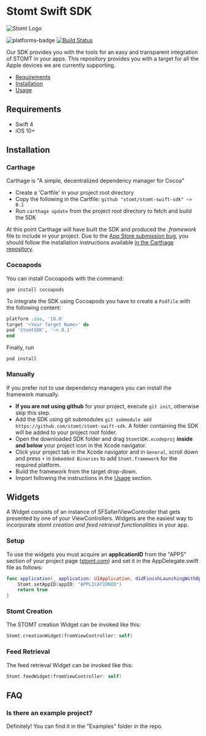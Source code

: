 # Stomt Swift SDK

![Stomt Logo](https://i.imgur.com/hlhvOCz.jpg)

![platforms-badge](https://img.shields.io/badge/platform-iOS-lightgray.svg)
[![Build Status](https://travis-ci.com/stomt/stomt-swift-sdk.svg?token=AP9YnfxJakP4i3i8dAPT&branch=master)](https://travis-ci.com/stomt/stomt-swift-sdk)

Our SDK provides you with the tools for an easy and transparent integration of STOMT in your apps.
This repository provides you with a target for all the Apple devices we are currently supporting.

- [Requirements](https://github.com/stomt/stomt-swift-sdk#requirements)
- [Installation](https://github.com/stomt/stomt-swift-sdk#installation)
- [Usage](https://github.com/stomt/stomt-swift-sdk/blob/master/Documentation/Usage.md)

## Requirements
- Swift 4
- iOS 10+

## Installation

### Carthage
Carthage is "A simple, decentralized dependency manager for Cocoa"

- Create a 'Cartfile' in your project root directory
- Copy the following in the Cartfile:  `github "stomt/stomt-swift-sdk" ~> 0.1`
- Run `carthage update` from the project root directory to fetch and build the SDK

At this point Carthage will have built the SDK and produced the *.framework* file to include in your project. Due to the [App Store submission bug](http://www.openradar.me/radar?id=6409498411401216), you should follow the installation instructions available [in the Carthage repository](https://github.com/Carthage/Carthage#getting-started).

### Cocoapods
You can install Cocoapods with the command:

 ```shell
 gem install cocoapods
```
To integrate the SDK using Cocoapods you have to create a   `Podfile` with the following content:

```ruby
platform :ios, '10.0'
target '<Your Target Name>' do
pod 'StomtSDK', '~> 0.1'
end
```
Finally, run
```shell
pod install
```

### Manually
If you prefer not to use dependency managers you can install the framework manually.

- __If you are not using github__ for your project, execute `git init`, otherwise skip this step.
- Add the SDK using git submodules `git submodule add https://github.com/stomt/stomt-swift-sdk`. A folder containing the SDK will be added to your project root folder.
- Open the downloaded SDK folder and drag  `StomtSDK.xcodeproj` __inside and below__ your project icon in the Xcode navigator.
- Click your project tab in the Xcode navigator and in `General`, scroll down and press `+` in `Embedded Binaries` to add `Stomt.framework` for the required platform.
- Build the framework from the target drop-down.
- Import following the instructions in the [Usage](https://github.com/stomt/stomt-swift-sdk/blob/master/Documentation/Usage.md) section.

## Widgets
A Widget consists of an instance of SFSafariViewController that gets presented by one of your ViewControllers.
Widgets are the easiest way to incorporate *stomt creation and feed retrieval functionalities* in your app.

### Setup
To use the widgets you must acquire an __applicationID__ from the "APPS" section of your project page ([stomt.com](https://stomt.com)) and set it in the AppDelegate.swift file as follows:

```swift
func application(_ application: UIApplication, didFinishLaunchingWithOptions launchOptions: [UIApplicationLaunchOptionsKey: Any]?) -> Bool {
    Stomt.setAppID(appID: "APPLICATIONID")
    return true
}
```

### Stomt Creation
The STOMT creation Widget can be invoked like this:

```swift
Stomt.creationWidget(fromViewController: self)
```

### Feed Retrieval
The feed retrieval Widget can be invoked like this:

```swift
Stomt.feedWidget(fromViewController: self)
```

## FAQ

### Is there an example project?
Definitely! You can find it in the "Examples" folder in the repo.


